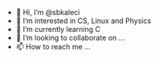 - 👋 Hi, I’m @sbkaleci
- 👀 I’m interested in CS, Linux and Physics
- 🌱 I’m currently learning C
- 💞️ I’m looking to collaborate on ...
- 📫 How to reach me ...

<!---
sbkaleci/sbkaleci is a ✨ special ✨ repository because its `README.md` (this file) appears on your GitHub profile.
You can click the Preview link to take a look at your changes.
--->
